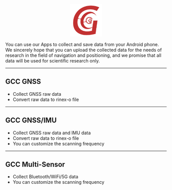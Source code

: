 
<div align="center">
    <img src="./GCC.png" alt="GCC_LOGO" width="100">
</div>

You can use our Apps to collect and save data from your Android phone. We sincerely hope that you can upload the collected data for the needs of research in the field of navigation and positioning, and we promise that all data will be used for scientific research only.

---

**GCC GNSS**
-

- Collect GNSS raw data
- Convert raw data to rinex-o file

---

**GCC GNSS/IMU**
-

- Collect GNSS raw data and IMU data
- Convert raw data to rinex-o file
- You can customize the scanning frequency

---

**GCC Multi-Sensor**
-

- Collect Bluetooth/WiFi/5G data
- You can customize the scanning frequency
